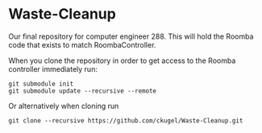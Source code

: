 # Waste-Cleanup
Our final repository for computer engineer 288. This will hold the Roomba code that exists to match RoombaController.

When you clone the repository in order to get access to the Roomba controller immediately run:
```
git submodule init
git submodule update --recursive --remote
``` 
Or alternatively when cloning run
```
git clone --recursive https://github.com/ckugel/Waste-Cleanup.git
```
